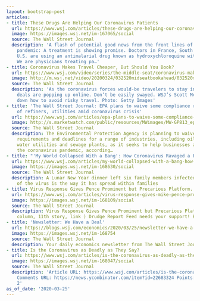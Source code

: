 ```yaml
---
layout: bootstrap-post
articles:
- title: These Drugs Are Helping Our Coronavirus Patients
  url: https://www.wsj.com/articles/these-drugs-are-helping-our-coronavirus-patients-11584899438
  image: https://images.wsj.net/im-167065/social
  source: The Wall Street Journal
  description: 'A flash of potential good news from the front lines of the coronavirus
    pandemic: A treatment is showing promise. Doctors in France, South Korea and the
    U.S. are using an antimalarial drug known as hydroxychloroquine with success.
    We are physicians treating pa…'
- title: Coronavirus Makes Travel Cheaper, But Should You Book?
  url: https://www.wsj.com/video/series/the-middle-seat/coronavirus-makes-travel-cheaper-but-should-you-book/FFCB6F7F-6F03-441E-AD58-4B1C3035934F
  image: http://m.wsj.net/video/20200324/032520midseatbookahead/032520midseatbookahead_1280x720.jpg
  source: The Wall Street Journal
  description: 'As the coronavirus forces would-be travelers to stay indoors, travel
    deals are popping up online. Don’t be easily swayed. WSJ’s Scott McCartney breaks
    down how to avoid risky travel. Photo: Getty Images'
- title: 'The Wall Street Journal: EPA plans to waive some compliance requirements
    of refiners, utilities amid coronavirus crisis'
  url: https://www.wsj.com/articles/epa-plans-to-waive-some-compliance-requirements-amid-coronavirus-crisis-11585072822?mod=searchresults&amp;page=1&amp;pos=1
  image: http://s.marketwatch.com/public/resources/MWimages/MW-GP813_epa091_ZG_20180910215057.jpg
  source: The Wall Street Journal
  description: The Environmental Protection Agency is planning to waive compliance
    requirements and deadlines for a range of industries, including oil refiners,
    water utilities and sewage plants, as it seeks to help businesses affected by
    the coronavirus pandemic, according…
- title: "'My World Collapsed With a Bang': How Coronavirus Ravaged a Family..."
  url: https://www.wsj.com/articles/my-world-collapsed-with-a-bang-how-the-coronavirus-ravaged-a-wuhan-family-11585128603
  image: https://images.wsj.net/im-168630/social
  source: The Wall Street Journal
  description: A Lunar New Year dinner left six family members infected; a hallmark
    of the virus is the way it has spread within families
- title: Virus Response Gives Pence Prominent but Precarious Platform...
  url: https://www.wsj.com/articles/virus-response-gives-mike-pence-prominent-but-precarious-platform-11585132200
  image: https://images.wsj.net/im-168109/social
  source: The Wall Street Journal
  description: Virus Response Gives Pence Prominent but Precarious Platform... (First
    column, 11th story, link ) Drudge Report Feed needs your support! Become a Patron
- title: 'Newsletter: We Have a Deal'
  url: https://blogs.wsj.com/economics/2020/03/25/newsletter-we-have-a-deal/
  image: https://images.wsj.net/im-168754
  source: The Wall Street Journal
  description: Your daily economics newsletter from The Wall Street Journal.
- title: Is the Coronavirus as Deadly as They Say?
  url: https://www.wsj.com/articles/is-the-coronavirus-as-deadly-as-they-say-11585088464
  image: https://images.wsj.net/im-168047/social
  source: The Wall Street Journal
  description: 'Article URL: https://www.wsj.com/articles/is-the-coronavirus-as-deadly-as-they-say-11585088464
    Comments URL: https://news.ycombinator.com/item?id=22683324 Points: 6 # Comments:
    2'
as_of_date: '2020-03-25'
---
```


